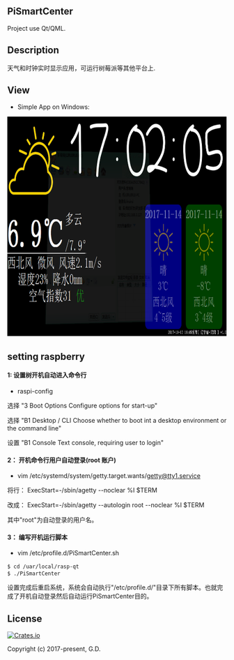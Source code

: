 ## PiSmartCenter

Project use Qt/QML.

## Description

天气和时钟实时显示应用，可运行树莓派等其他平台上.

## View

* Simple App on Windows:

<div align=left><img width="800" height="505" src="https://github.com/to9/PiSmartCenter/blob/master/images/PiSmartCenter.png"/></div>

## setting raspberry

#### 1: 设置树开机自动进入命令行

- raspi-config

选择 "3 Boot Options            Configure options for start-up"

选择 "B1 Desktop / CLI          Choose whether to boot int a desktop environment or the command line"

设置 "B1 Console                Text console, requiring user to login" 

#### 2： 开机命令行用户自动登录(root 账户)

- vim /etc/systemd/system/getty.target.wants/getty@tty1.service

将行： ExecStart=-/sbin/agetty --noclear %I $TERM

改成： ExecStart=-/sbin/agetty --autologin root --noclear %I $TERM

其中"root"为自动登录的用户名。

#### 3： 编写开机运行脚本

- vim /etc/profile.d/PiSmartCenter.sh
```
$ cd /uar/local/rasp-qt
$ ./PiSmartCenter 
```
设置完成后重启系统，系统会自动执行"/etc/profile.d/"目录下所有脚本。也就完成了开机自动登录然后自动运行PiSmartCenter目的。

## License

[![Crates.io](https://img.shields.io/packagist/l/doctrine/orm.svg?style=plastic)](https://github.com/to9/CodeStyle)<br>

Copyright (c) 2017-present, G.D.
